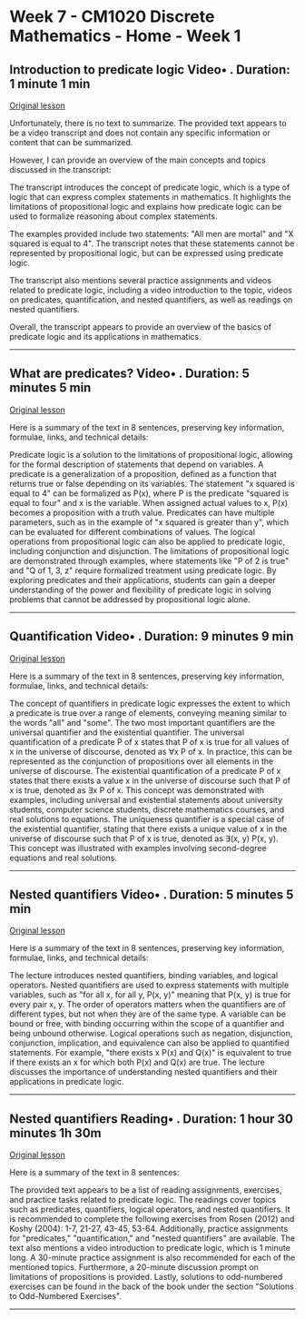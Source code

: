 # Week 7 - CM1020 Discrete Mathematics - Home - Week 1

## Introduction to predicate logic Video• . Duration: 1 minute 1 min

[Original lesson](https://www.coursera.org/learn/uol-discrete-mathematics/lecture/M6DBX/introduction-to-predicate-logic)

Unfortunately, there is no text to summarize. The provided text appears to be a video transcript and does not contain any specific information or content that can be summarized.

However, I can provide an overview of the main concepts and topics discussed in the transcript:

The transcript introduces the concept of predicate logic, which is a type of logic that can express complex statements in mathematics. It highlights the limitations of propositional logic and explains how predicate logic can be used to formalize reasoning about complex statements.

The examples provided include two statements: "All men are mortal" and "X squared is equal to 4". The transcript notes that these statements cannot be represented by propositional logic, but can be expressed using predicate logic.

The transcript also mentions several practice assignments and videos related to predicate logic, including a video introduction to the topic, videos on predicates, quantification, and nested quantifiers, as well as readings on nested quantifiers.

Overall, the transcript appears to provide an overview of the basics of predicate logic and its applications in mathematics.

---

## What are predicates? Video• . Duration: 5 minutes 5 min

[Original lesson](https://www.coursera.org/learn/uol-discrete-mathematics/lecture/1bZKd/what-are-predicates)

Here is a summary of the text in 8 sentences, preserving key information, formulae, links, and technical details:

Predicate logic is a solution to the limitations of propositional logic, allowing for the formal description of statements that depend on variables. A predicate is a generalization of a proposition, defined as a function that returns true or false depending on its variables. The statement "x squared is equal to 4" can be formalized as P(x), where P is the predicate "squared is equal to four" and x is the variable. When assigned actual values to x, P(x) becomes a proposition with a truth value. Predicates can have multiple parameters, such as in the example of "x squared is greater than y", which can be evaluated for different combinations of values. The logical operations from propositional logic can also be applied to predicate logic, including conjunction and disjunction. The limitations of propositional logic are demonstrated through examples, where statements like "P of 2 is true" and "Q of 1, 3, z" require formalized treatment using predicate logic. By exploring predicates and their applications, students can gain a deeper understanding of the power and flexibility of predicate logic in solving problems that cannot be addressed by propositional logic alone.

---

## Quantification Video• . Duration: 9 minutes 9 min

[Original lesson](https://www.coursera.org/learn/uol-discrete-mathematics/lecture/2wvyG/quantification)

Here is a summary of the text in 8 sentences, preserving key information, formulae, links, and technical details:

The concept of quantifiers in predicate logic expresses the extent to which a predicate is true over a range of elements, conveying meaning similar to the words "all" and "some". The two most important quantifiers are the universal quantifier and the existential quantifier. The universal quantification of a predicate P of x states that P of x is true for all values of x in the universe of discourse, denoted as ∀x P of x. In practice, this can be represented as the conjunction of propositions over all elements in the universe of discourse. The existential quantification of a predicate P of x states that there exists a value x in the universe of discourse such that P of x is true, denoted as ∃x P of x. This concept was demonstrated with examples, including universal and existential statements about university students, computer science students, discrete mathematics courses, and real solutions to equations. The uniqueness quantifier is a special case of the existential quantifier, stating that there exists a unique value of x in the universe of discourse such that P of x is true, denoted as ∃(x, y) P(x, y). This concept was illustrated with examples involving second-degree equations and real solutions.

---

## Nested quantifiers Video• . Duration: 5 minutes 5 min

[Original lesson](https://www.coursera.org/learn/uol-discrete-mathematics/lecture/9EecU/nested-quantifiers)

Here is a summary of the text in 8 sentences, preserving key information, formulae, links, and technical details:

The lecture introduces nested quantifiers, binding variables, and logical operators. Nested quantifiers are used to express statements with multiple variables, such as "for all x, for all y, P(x, y)" meaning that P(x, y) is true for every pair x, y. The order of operators matters when the quantifiers are of different types, but not when they are of the same type. A variable can be bound or free, with binding occurring within the scope of a quantifier and being unbound otherwise. Logical operations such as negation, disjunction, conjunction, implication, and equivalence can also be applied to quantified statements. For example, "there exists x P(x) and Q(x)" is equivalent to true if there exists an x for which both P(x) and Q(x) are true. The lecture discusses the importance of understanding nested quantifiers and their applications in predicate logic.

---

## Nested quantifiers Reading• . Duration: 1 hour 30 minutes 1h 30m

[Original lesson](https://www.coursera.org/learn/uol-discrete-mathematics/supplement/tyMc8/nested-quantifiers)

Here is a summary of the text in 8 sentences:

The provided text appears to be a list of reading assignments, exercises, and practice tasks related to predicate logic. The readings cover topics such as predicates, quantifiers, logical operators, and nested quantifiers. It is recommended to complete the following exercises from Rosen (2012) and Koshy (2004): 1-7, 21-27, 43-45, 53-64. Additionally, practice assignments for "predicates," "quantification," and "nested quantifiers" are available. The text also mentions a video introduction to predicate logic, which is 1 minute long. A 30-minute practice assignment is also recommended for each of the mentioned topics. Furthermore, a 20-minute discussion prompt on limitations of propositions is provided. Lastly, solutions to odd-numbered exercises can be found in the back of the book under the section "Solutions to Odd-Numbered Exercises".

---

